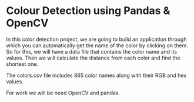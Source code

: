 # Colour Detection using Pandas & OpenCV

In this color detection project, we are going to build an application through which you can automatically get the name of the color by clicking on them. So for this, we will have a data file that contains the color name and its values. Then we will calculate the distance from each color and find the shortest one.

The colors.csv file includes 865 color names along with their RGB and hex values.

For work we will be need OpenCV and pandas.
